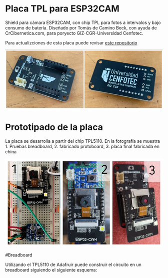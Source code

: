 # Placa TPL para ESP32CAM

Shield para cámara ESP32CAM, con chip TPL para fotos a intervalos y bajo consumo de batería. Diseñado por Tomás de Camino Beck, con ayuda de CrCibernetica.com, para poryecto GIZ-CGR-Universidad Cenfotec.

Para actualizciones de esta placa puede revisar [este repositorio](https://github.com/CRCibernetica/cnft-tpl-esp32cam)

![Placa TPL](https://github.com/Universidad-Cenfotec/Contraloria/blob/main/imagenes/placa_tpl.jpg.JPG)

# Prototipado de la placa

La placa se desarrolla a partir del chip TPL5110.  En la fotografía se muestra 1. Pruebas breadboard, 2. fabricado protoboard, 3. placa final fabricada en china

![prototipado](https://github.com/Universidad-Cenfotec/Contraloria/blob/main/placa_tpl/TPL_Prototipo.jpg)

#Breadboard

Utilizando el TPL5110 de Adafruir puede construir el circuito en un breadboard siguiendo el siguiente esquema:
